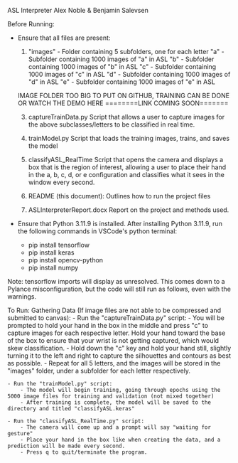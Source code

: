 ASL Interpreter
Alex Noble & Benjamin Salevsen


Before Running:
- Ensure that all files are present:
	1. "images" - Folder containing 5 subfolders, one for each letter
		"a" - Subfolder containing 1000 images of "a" in ASL
		"b" - Subfolder containing 1000 images of "b" in ASL
		"c" - Subfolder containing 1000 images of "c" in ASL
		"d" - Subfolder containing 1000 images of "d" in ASL
		"e" - Subfolder containing 1000 images of "e" in ASL

	IMAGE FOLDER TOO BIG TO PUT ON GITHUB, TRAINING CAN BE DONE OR WATCH THE DEMO HERE
	========LINK COMING SOON=======	
  
	3. captureTrainData.py
		Script that allows a user to capture images for the above subclasses/letters to be classified in real time.
	4. trainModel.py
		Script that loads the training images, trains, and saves the model
	5. classifyASL_RealTime
		Script that opens the camera and displays a box that is the region of interest, allowing a user to place their hand in the a, b, c, d, or e configuration and classifies what it sees in the window every second.

	6. README (this document):
		Outlines how to run the project files
	7. ASLInterpreterReport.docx
		Report on the project and methods used.

- Ensure that Python 3.11.9 is installed.
	After installing Python 3.11.9, run the following commands in VSCode's python terminal:
	- pip install tensorflow
	- pip install keras
	- pip install opencv-python
	- pip install numpy

Note: tensorflow imports will display as unresolved. This comes down to a Pylance misconfiguration, but the code will still run as follows, even with the warnings.


To Run:
Gathering Data (If image files are not able to be compressed and submitted to canvas):
	- Run the "captureTrainData.py" script:
		- You will be prompted to hold your hand in the box in the middle and press "c" to capture images for each respective letter. Hold your hand toward the base of the box to ensure that your wrist is not getting captured, which would skew classification.
		- Hold down the "c" key and hold your hand still, slightly turning it to the left and right to capture the silhouettes and contours as best as possible.
		- Repeat for all 5 letters, and the images will be stored in the "images" folder, under a subfolder for each letter respectively.
	
	- Run the "trainModel.py" script:
		- The model will begin training, going through epochs using the 5000 image files for training and validation (not mixed together)
		- After training is complete, the model will be saved to the directory and titled "classifyASL.keras"
	
	- Run the "classifyASL_RealTime.py" script:
		- The camera will come up and a prompt will say "waiting for gesture"
		- Place your hand in the box like when creating the data, and a prediction will be made every second.
		- Press q to quit/terminate the program.
